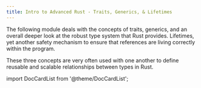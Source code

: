 ```yaml
---
title: Intro to Advanced Rust - Traits, Generics, & Lifetimes
---
```


The following module deals with the concepts of traits, generics, and an overall deeper look at the
robust type system that Rust provides. Lifetimes, yet another safety mechanism to ensure that
references are living correctly within the program.

These three concepts are very often used with one another to define reusable and scalable
relationships between types in Rust.

import DocCardList from '@theme/DocCardList';

<DocCardList />

